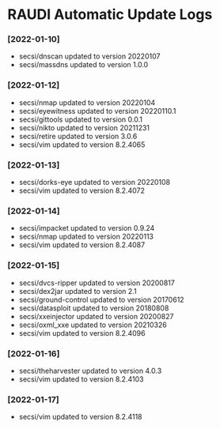 # RAUDI Automatic Update Logs

### [2022-01-10]
- secsi/dnscan updated to version 20220107
- secsi/massdns updated to version 1.0.0
### [2022-01-12]
- secsi/nmap updated to version 20220104
- secsi/eyewitness updated to version 20220110.1
- secsi/gittools updated to version 0.0.1
- secsi/nikto updated to version 20211231
- secsi/retire updated to version 3.0.6
- secsi/vim updated to version 8.2.4065

### [2022-01-13]
- secsi/dorks-eye updated to version 20220108
- secsi/vim updated to version 8.2.4072

### [2022-01-14]
- secsi/impacket updated to version 0.9.24
- secsi/nmap updated to version 20220113
- secsi/vim updated to version 8.2.4087

### [2022-01-15]
- secsi/dvcs-ripper updated to version 20200817
- secsi/dex2jar updated to version 2.1
- secsi/ground-control updated to version 20170612
- secsi/datasploit updated to version 20180808
- secsi/xxeinjector updated to version 20200827
- secsi/oxml_xxe updated to version 20210326
- secsi/vim updated to version 8.2.4096

### [2022-01-16]
- secsi/theharvester updated to version 4.0.3
- secsi/vim updated to version 8.2.4103

### [2022-01-17]
- secsi/vim updated to version 8.2.4118
